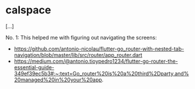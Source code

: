 # calspace

[...]

No. 1: This helped me with figuring out navigating the screens: 
- https://github.com/antonio-nicolau/flutter-go_router-with-nested-tab-navigation/blob/master/lib/src/router/app_router.dart
- https://medium.com/@antonio.tioypedro1234/flutter-go-router-the-essential-guide-349ef39ec5b3#:~:text=Go_router%20is%20a%20third%2Dparty,and%20managed%20in%20your%20app.
